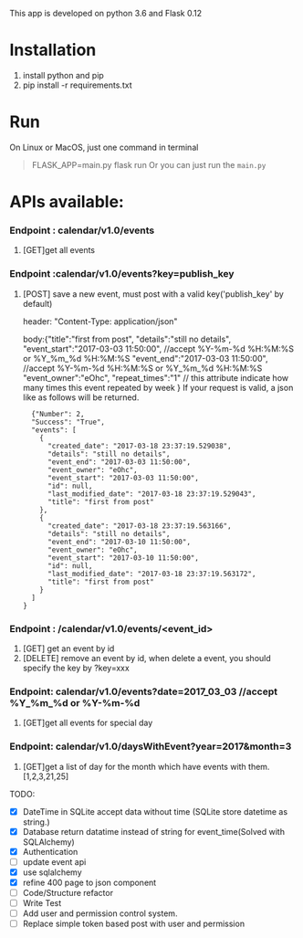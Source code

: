 This app is developed on python 3.6 and Flask 0.12

Installation
============
1. install python and pip 
2. pip install -r requirements.txt

Run
=========
On Linux or MacOS, just one command in terminal
>FLASK_APP=main.py flask run
Or you can just run the `main.py` 

APIs available:
=======
### Endpoint : calendar/v1.0/events 
 1. [GET]get all events
 
### Endpoint :calendar/v1.0/events?key=publish_key 
 1. [POST] save a new event, must post with a valid key('publish_key' by default)
            
    
    header: "Content-Type: application/json"
    
    body:{"title":"first from post",
            "details":"still no details",
            "event_start":"2017-03-03 11:50:00", //accept %Y-%m-%d %H:%M:%S  or %Y_%m_%d %H:%M:%S
            "event_end":"2017-03-03 11:50:00", //accept %Y-%m-%d %H:%M:%S  or %Y_%m_%d %H:%M:%S
            "event_owner":"eOhc",
            "repeat_times":"1"  // this attribute indicate how many times this event repeated by week
        }
    If your request is valid, a json like as follows will be returned.
    ```
      {"Number": 2,
      "Success": "True",
      "events": [
        {
          "created_date": "2017-03-18 23:37:19.529038",
          "details": "still no details",
          "event_end": "2017-03-03 11:50:00",
          "event_owner": "eOhc",
          "event_start": "2017-03-03 11:50:00",
          "id": null,
          "last_modified_date": "2017-03-18 23:37:19.529043",
          "title": "first from post"
        },
        {
          "created_date": "2017-03-18 23:37:19.563166",
          "details": "still no details",
          "event_end": "2017-03-10 11:50:00",
          "event_owner": "eOhc",
          "event_start": "2017-03-10 11:50:00",
          "id": null,
          "last_modified_date": "2017-03-18 23:37:19.563172",
          "title": "first from post"
        }
      ]
    }
    ```
    

### Endpoint : /calendar/v1.0/events/<event_id>
 1. [GET] get an event by id
 2. [DELETE] remove an event by id, when delete a event, you should specify the key by ?key=xxx


### Endpoint: calendar/v1.0/events?date=2017_03_03    //accept %Y_%m_%d or %Y-%m-%d
 1. [GET]get all events for special day
 
 ### Endpoint: calendar/v1.0/daysWithEvent?year=2017&month=3
 1. [GET]get a list of day for the month which have events with them. [1,2,3,21,25]


TODO:
- [x] DateTime in SQLite accept data without time (SQLite store datetime as string.)
- [x] Database return datatime instead of string for event_time(Solved with SQLAlchemy) 
- [x] Authentication 
- [ ] update event api
- [x] use sqlalchemy 
- [x] refine 400 page to json component
- [ ] Code/Structure refactor
- [ ] Write Test
- [ ] Add user and permission control system.
- [ ] Replace simple token based post with user and permission